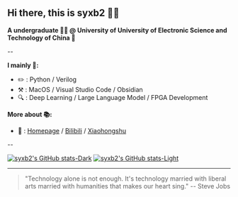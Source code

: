 ## Hi there, this is syxb2 👋🏻

**A undergraduate 🙋🏻 @ University of University of Electronic Science and Technology of China 🏫**

-- 

**I mainly 🎯:**

* ✏️ : Python / Verilog
* ⚒️ : MacOS / Visual Studio Code / Obsidian
* 🔍 : Deep Learning / Large Language Model / FPGA Development

**More about 📚:**

* 🔗 : [Homepage](https://syxb2.github.io) / [Bilibili](https://space.bilibili.com/24550465) / [Xiaohongshu](https://www.xiaohongshu.com/user/profile/63caa3bd0000000026006cf2)

--

[![syxb2's GitHub stats-Dark](https://github-readme-stats.vercel.app/api?username=syxb2&show_icons=true&rank_icon=github&theme=tokyonight#gh-dark-mode-only)](https://github.com/anuraghazra/github-readme-stats#gh-dark-mode-only)
[![syxb2's GitHub stats-Light](https://github-readme-stats.vercel.app/api?username=syxb2&show_icons=true&rank_icon=github&theme=default#gh-light-mode-only)](https://github.com/anuraghazra/github-readme-stats#gh-light-mode-only)

***

> "Technology alone is not enough. It's technology married with liberal arts married with humanities that makes our heart sing." -- Steve Jobs

<!-- align="right" width="60%"/> -->

<!--
[![Top Langs](https://github-readme-stats.vercel.app/api/top-langs/?username=syxb2&layout=compact&theme=tokyonight)](https://github.com/anuraghazra/github-readme-stats)
-->
